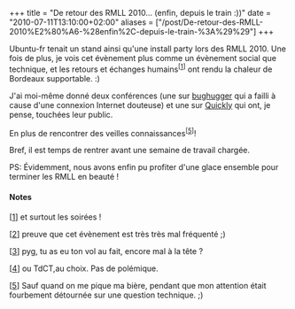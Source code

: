 +++
title = "De retour des RMLL 2010… (enfin, depuis le train :))"
date = "2010-07-11T13:10:00+02:00"
aliases = ["/post/De-retour-des-RMLL-2010%E2%80%A6-%28enfin%2C-depuis-le-train-%3A%29%29"]
+++
    <p>Ubuntu-fr tenait un stand ainsi qu'une install party lors des RMLL 2010. Une fois de plus, je vois cet évènement plus comme un évènement social que technique, et les retours et échanges humains<sup>[<a href="#pnote-194-1">1</a>]</sup> ont rendu la chaleur de Bordeaux supportable. :)<p>


<p>J'ai moi-même donné deux conférences (une sur <a href="https://launchpad.net/bughugger">bughugger</a> qui a failli à cause d'une connexion Internet douteuse) et une sur <a href="https://launchpad.net/quickly">Quickly</a> qui ont, je pense, touchées leur public.</p>


<p>En plus de rencontrer des veilles connaissances<sup>[<a href="#pnote-194-5">5</a>]</sup>!<p>


<p>Bref, il est temps de rentrer avant une semaine de travail chargée.</p>


<p>PS: Évidemment, nous avons enfin pu profiter d'une glace ensemble pour terminer les RMLL en beauté !</p>
<div><h4>Notes</h4>
<p>[<a href="#rev-pnote-194-1">1</a>] et surtout les soirées !<p>
<p>[<a href="#rev-pnote-194-2">2</a>] preuve que cet évènement est très très mal fréquenté ;)<p>
<p>[<a href="#rev-pnote-194-3">3</a>] pyg, tu as eu ton vol au fait, encore mal à la tête ?<p>
<p>[<a href="#rev-pnote-194-4">4</a>] ou TdCT,au choix. Pas de polémique.<p>
<p>[<a href="#rev-pnote-194-5">5</a>] Sauf quand on me pique ma bière, pendant que mon attention était fourbement détournée sur une question technique. ;)</p><div>
